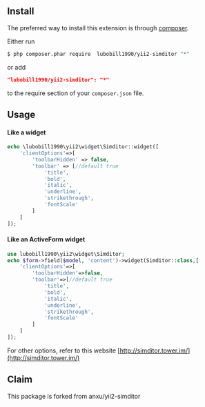 ## Install

The preferred way to install this extension is through [composer](http://getcomposer.org/download/).

Either run

```bash
$ php composer.phar require  lubobill1990/yii2-simditor "*"
```

or add

```json
"lubobill1990/yii2-simditor": "*"
```

to the require section of your `composer.json` file.


## Usage

#### Like a widget ####

```php
echo \lubobill1990\yii2\widget\Simditor::widget([
    'clientOptions'=>[
        'toolbarHidden' => false,
        'toolbar' => [//default true
            'title',
            'bold',
            'italic',
            'underline',
            'strikethrough',
            'fontScale'
        ]
    ]
]);
```

#### Like an ActiveForm widget ####

```php
use lubobill1990\yii2\widget\Simditor;
echo $form->field($model, 'content')->widget(Simditor::class,[
    'clientOptions'=>[
        'toolbarHidden'=>false,
        'toolbar'=>[//default true
            'title',
            'bold',
            'italic',
            'underline',
            'strikethrough',
            'fontScale'
        ]
    ]
]);
```
For other options, refer to this website
[http://simditor.tower.im/](http://simditor.tower.im/)

## Claim
This package is forked from anxu/yii2-simditor